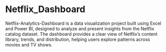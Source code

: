 # Netflix_Dashboard
Netflix-Analytics-Dashboard is a data visualization project built using Excel and Power BI, designed to analyze and present insights from the Netflix catalog dataset. The dashboard provides a clear view of Netflix’s content library, trends, and distribution, helping users explore patterns across movies and TV shows.
